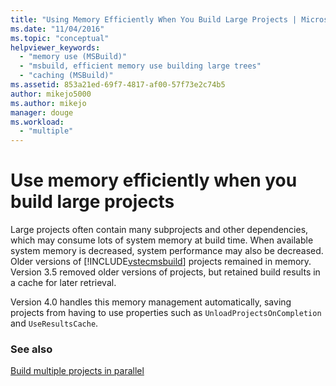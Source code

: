 ```yaml
---
title: "Using Memory Efficiently When You Build Large Projects | Microsoft Docs"
ms.date: "11/04/2016"
ms.topic: "conceptual"
helpviewer_keywords: 
  - "memory use (MSBuild)"
  - "msbuild, efficient memory use building large trees"
  - "caching (MSBuild)"
ms.assetid: 853a21ed-69f7-4817-af00-57f73e2c74b5
author: mikejo5000
ms.author: mikejo
manager: douge
ms.workload: 
  - "multiple"
---
```

# Use memory efficiently when you build large projects
Large projects often contain many subprojects and other dependencies, which may consume lots of system memory at build time. When available system memory is decreased, system performance may also be decreased. Older versions of [!INCLUDE[vstecmsbuild](../extensibility/internals/includes/vstecmsbuild_md.md)] projects remained in memory. Version 3.5 removed older versions of projects, but retained build results in a cache for later retrieval.  
  
 Version 4.0 handles this memory management automatically, saving projects from having to use properties such as  `UnloadProjectsOnCompletion` and `UseResultsCache`.  
  
### See also  
 [Build multiple projects in parallel](../msbuild/building-multiple-projects-in-parallel-with-msbuild.md)
